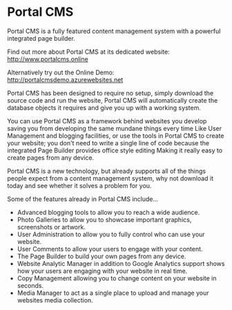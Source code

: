 # Portal CMS
Portal CMS is a fully featured content management system with a powerful integrated page builder.

Find out more about Portal CMS at its dedicated website: http://www.portalcms.online

Alternatively try out the Online Demo: http://portalcmsdemo.azurewebsites.net

Portal CMS has been designed to require no setup, simply download the source code and run the website, Portal CMS will automatically create the database objects it requires and give you up with a working system.

You can use Portal CMS as a framework behind websites you develop saving you from developing the same mundane things every time Like User Management and blogging facilities, or use the tools in Portal CMS to create your website; you don't need to write a single line of code because the integrated Page Builder provides office style editing Making it really easy to create pages from any device.

Portal CMS is a new technology, but already supports all of the things people expect from a content management system, why not download it today and see whether it solves a problem for you.

Some of the features already in Portal CMS include...

* Advanced blogging tools to allow you to reach a wide audience.
* Photo Galleries to allow you to showcase important graphics, screenshots or artwork.
* User Administration to allow you to fully control who can use your website.
* User Comments to allow your users to engage with your content.
* The Page Builder to build your own pages from any device.
* Website Analytic Manager in addition to Google Analytics support shows how your users are engaging with your website in real time.
* Copy Management allowing you to change content on your website in seconds.
* Media Manager to act as a single place to upload and manage your websites media collection.
